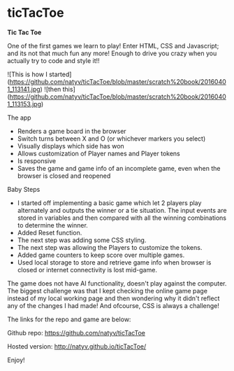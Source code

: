 # ticTacToe
**Tic Tac Toe**

One of the first games we learn to play! Enter HTML, CSS  and Javascript; and its not that much fun any more!
Enough to drive you crazy when you actually try to code and style it!! 

![This is how I started] (https://github.com/natyv/ticTacToe/blob/master/scratch%20book/20160401_113141.jpg)
![then this] (https://github.com/natyv/ticTacToe/blob/master/scratch%20book/20160401_113153.jpg)

The app 
* Renders a game board in the browser
* Switch turns between X and O (or whichever markers you select)
* Visually displays which side has won 
* Allows customization of Player names and Player tokens
* Is responsive
* Saves the game and game info of an incomplete game, even when the browser is closed and reopened

Baby Steps
- I started off implementing a basic game which let 2 players play alternately and outputs the winner or a tie 
situation. The input events are stored in variables and then compared with all the winning combinations to determine
the winner.
- Added Reset function.
- The next step was adding some CSS styling. 
- The next step was allowing the Players to customize the tokens.
- Added game counters to keep score over multiple games.
- Used local storage to store and retrieve game info when browser is closed or internet connectivity is lost 
mid-game.

The game does not have AI functionality, doesn't play against the computer. The biggest challenge was that I kept
checking the online game page instead of my local working page and then wondering why it didn't reflect any of the
changes I had made! And ofcourse, CSS is always a challenge! 

The links for the repo and game are below:

Github repo: https://github.com/natyv/ticTacToe

Hosted version: http://natyv.github.io/ticTacToe/

Enjoy!
